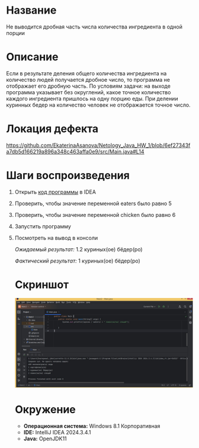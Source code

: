 # Название
Не выводится дробная часть числа  количества ингредиента в одной порции

# Описание 
Если в результате деления общего количества ингредиента на количество людей получается дробное число, то программа не отображает его дробную часть. По условиям задачи: на выходе программа указывает без округлений, какое точное количество каждого ингредиента пришлось на одну порцию еды.
При делении куринных бедер на количество человек не отображается точное число. 

# Локация дефекта
https://github.com/EkaterinaAsanova/Netology_Java_HW_1/blob/6ef27343fa7db5d166219a896a348c463affa0e9/src/Main.java#L14

# Шаги воспроизведения
1. Открыть [код программы](https://github.com/EkaterinaAsanova/Netology_Java_HW_1/blob/main/src/Main.java) в IDEA
2. Проверить, чтобы значение переменной eaters было равно 5
3. Проверить, чтобы значение переменной chicken было равно 6
4. Запустить программу
5. Посмотреть на вывод в консоли
   
   *Ожидаемый результат:* 1.2 куриных(ое) бёдер(ро)

   *Фактический результат:* 1 куриных(ое) бёдер(ро)

   # Скриншот 

   ![image](image.png)


   # Окружение 
   * **Операционная система:** Windows 8.1 Корпоративная
   * **IDE:** IntelliJ IDEA 2024.3.4.1
   *  **Java:** OpenJDK11
